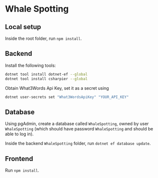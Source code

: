 # Whale Spotting

## Local setup

Inside the root folder, run `npm install`.

## Backend

Install the following tools:

```bash
dotnet tool install dotnet-ef --global
dotnet tool install csharpier --global
```

Obtain What3Words Api Key, set it as a secret using

```bash
dotnet user-secrets set "What3WordsApiKey" "YOUR_API_KEY"
```

## Database

Using pgAdmin, create a database called `WhaleSpotting`, owned by user `WhaleSpotting` (which should have password `WhaleSpotting` and should be able to log in).

Inside the backend `WhaleSpotting` folder, run `dotnet ef database update`.

## Frontend

Run `npm install`.
